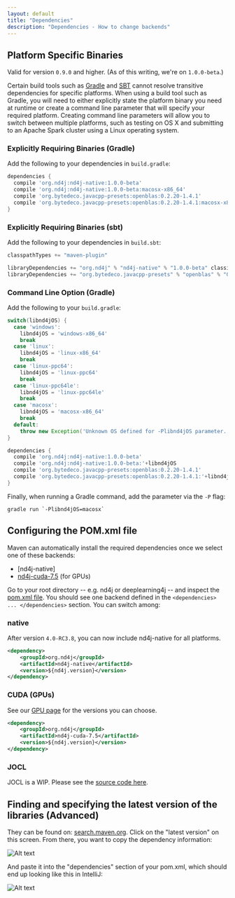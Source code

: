 ```yaml
---
layout: default
title: "Dependencies"
description: "Dependencies - How to change backends"
---
```



## Platform Specific Binaries

Valid for version `0.9.0` and higher. (As of this writing, we're on `1.0.0-beta`.)

Certain build tools such as [Gradle](http://www.gradle.org) and [SBT](http://www.scala-sbt.org/) cannot resolve transitive dependencies for specific platforms. When using a build tool such as Gradle, you will need to either explicitly state the platform binary you need at runtime or create a command line parameter that will specify your required platform. Creating command line parameters will allow you to switch between multiple platforms, such as testing on OS X and submitting to an Apache Spark cluster using a Linux operating system.

### Explicitly Requiring Binaries (Gradle)

Add the following to your dependencies in `build.gradle`:

```groovy
dependencies {
  compile 'org.nd4j:nd4j-native:1.0.0-beta'
  compile 'org.nd4j:nd4j-native:1.0.0-beta:macosx-x86_64'
  compile 'org.bytedeco.javacpp-presets:openblas:0.2.20-1.4.1'
  compile 'org.bytedeco.javacpp-presets:openblas:0.2.20-1.4.1:macosx-x86_64'
}
```

### Explicitly Requiring Binaries (sbt)

Add the following to your dependencies in `build.sbt`:

```scala
classpathTypes += "maven-plugin"

libraryDependencies += "org.nd4j" % "nd4j-native" % "1.0.0-beta" classifier "" classifier "linux-x86_64"
libraryDependencies += "org.bytedeco.javacpp-presets" % "openblas" % "0.2.20-1.4.1" classifier "" classifier "linux-x86_64"
```

### Command Line Option (Gradle)

Add the following to your `build.gradle`:

```groovy
switch(libnd4jOS) {
  case 'windows':
    libnd4jOS = 'windows-x86_64'
    break
  case 'linux':
    libnd4jOS = 'linux-x86_64'
    break
  case 'linux-ppc64':
    libnd4jOS = 'linux-ppc64'
    break
  case 'linux-ppc64le':
    libnd4jOS = 'linux-ppc64le'
    break
  case 'macosx':
    libnd4jOS = 'macosx-x86_64'
    break
  default:
    throw new Exception('Unknown OS defined for -Plibnd4jOS parameter. ND4J will be unable to find platform-specific binaries and thus unable to run.')
}

dependencies {
  compile 'org.nd4j:nd4j-native:1.0.0-beta'
  compile 'org.nd4j:nd4j-native:1.0.0-beta:'+libnd4jOS
  compile 'org.bytedeco.javacpp-presets:openblas:0.2.20-1.4.1'
  compile 'org.bytedeco.javacpp-presets:openblas:0.2.20-1.4.1:'+libnd4jOS
}
```

Finally, when running a Gradle command, add the parameter via the `-P` flag:

```
gradle run `-Plibnd4jOS=macosx`
```

## Configuring the POM.xml file

Maven can automatically install the required dependencies once we select one of these backends:

* [nd4j-native]
* [nd4j-cuda-7.5](./gpu_native_backends) (for GPUs)

Go to your root directory -- e.g. nd4j or deeplearning4j -- and inspect the [pom.xml file](https://maven.apache.org/pom.html). You should see one backend defined in the `<dependencies> ... </dependencies>` section. You can switch among:

### native

After version `4.0-RC3.8`, you can now include nd4j-native for all platforms.

```xml
<dependency>
    <groupId>org.nd4j</groupId>
    <artifactId>nd4j-native</artifactId>
    <version>${nd4j.version}</version>
</dependency>
```
### CUDA (GPUs)

See our [GPU page](./gpu_native_backends) for the versions you can choose.

```xml
<dependency>
    <groupId>org.nd4j</groupId>
    <artifactId>nd4j-cuda-7.5</artifactId>
    <version>${nd4j.version}</version>
</dependency>
```

### JOCL

JOCL is a WIP. Please see the [source code here](https://github.com/deeplearning4j/nd4j/tree/master/nd4j-jocl-parent).

## Finding and specifying the latest version of the libraries (Advanced)

They can be found on: [search.maven.org](http://search.maven.org/#search%7Cga%7C1%7Cnd4j). Click on the "latest version" on this screen. From there, you want to copy the dependency information:

![Alt text](../img/nd4j_maven.png)

And paste it into the "dependencies" section of your pom.xml, which should end up looking like this in IntelliJ:

![Alt text](../img/nd4j_pom_after.png)
